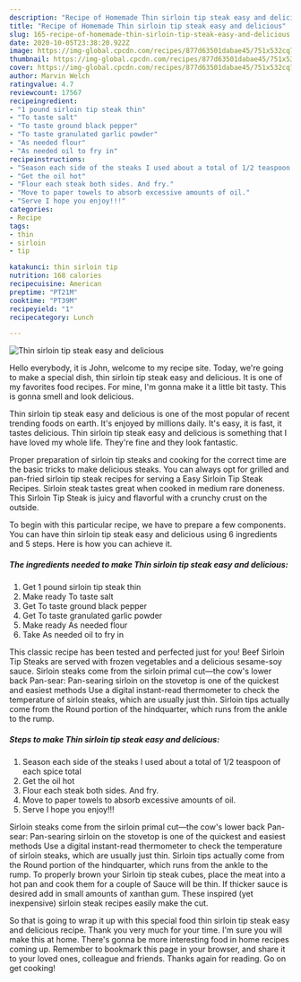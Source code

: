 ```yaml
---
description: "Recipe of Homemade Thin sirloin tip steak easy and delicious"
title: "Recipe of Homemade Thin sirloin tip steak easy and delicious"
slug: 165-recipe-of-homemade-thin-sirloin-tip-steak-easy-and-delicious
date: 2020-10-05T23:38:20.922Z
image: https://img-global.cpcdn.com/recipes/877d63501dabae45/751x532cq70/thin-sirloin-tip-steak-easy-and-delicious-recipe-main-photo.jpg
thumbnail: https://img-global.cpcdn.com/recipes/877d63501dabae45/751x532cq70/thin-sirloin-tip-steak-easy-and-delicious-recipe-main-photo.jpg
cover: https://img-global.cpcdn.com/recipes/877d63501dabae45/751x532cq70/thin-sirloin-tip-steak-easy-and-delicious-recipe-main-photo.jpg
author: Marvin Welch
ratingvalue: 4.7
reviewcount: 17567
recipeingredient:
- "1 pound sirloin tip steak thin"
- "To taste salt"
- "To taste ground black pepper"
- "To taste granulated garlic powder"
- "As needed flour"
- "As needed oil to fry in"
recipeinstructions:
- "Season each side of the steaks I used about a total of 1/2 teaspoon of each spice total"
- "Get the oil hot"
- "Flour each steak both sides. And fry."
- "Move to paper towels to absorb excessive amounts of oil."
- "Serve I hope you enjoy!!!"
categories:
- Recipe
tags:
- thin
- sirloin
- tip

katakunci: thin sirloin tip 
nutrition: 168 calories
recipecuisine: American
preptime: "PT21M"
cooktime: "PT39M"
recipeyield: "1"
recipecategory: Lunch

---
```



![Thin sirloin tip steak easy and delicious](https://img-global.cpcdn.com/recipes/877d63501dabae45/751x532cq70/thin-sirloin-tip-steak-easy-and-delicious-recipe-main-photo.jpg)

Hello everybody, it is John, welcome to my recipe site. Today, we're going to make a special dish, thin sirloin tip steak easy and delicious. It is one of my favorites food recipes. For mine, I'm gonna make it a little bit tasty. This is gonna smell and look delicious.

Thin sirloin tip steak easy and delicious is one of the most popular of recent trending foods on earth. It's enjoyed by millions daily. It's easy, it is fast, it tastes delicious. Thin sirloin tip steak easy and delicious is something that I have loved my whole life. They're fine and they look fantastic.

Proper preparation of sirloin tip steaks and cooking for the correct time are the basic tricks to make delicious steaks. You can always opt for grilled and pan-fried sirloin tip steak recipes for serving a Easy Sirloin Tip Steak Recipes. Sirloin steak tastes great when cooked in medium rare doneness. This Sirloin Tip Steak is juicy and flavorful with a crunchy crust on the outside.


To begin with this particular recipe, we have to prepare a few components. You can have thin sirloin tip steak easy and delicious using 6 ingredients and 5 steps. Here is how you can achieve it.

<!--inarticleads1-->

##### The ingredients needed to make Thin sirloin tip steak easy and delicious:

1. Get 1 pound sirloin tip steak thin
1. Make ready To taste salt
1. Get To taste ground black pepper
1. Get To taste granulated garlic powder
1. Make ready As needed flour
1. Take As needed oil to fry in


This classic recipe has been tested and perfected just for you! Beef Sirloin Tip Steaks are served with frozen vegetables and a delicious sesame-soy sauce. Sirloin steaks come from the sirloin primal cut—the cow&#39;s lower back Pan-sear: Pan-searing sirloin on the stovetop is one of the quickest and easiest methods Use a digital instant-read thermometer to check the temperature of sirloin steaks, which are usually just thin. Sirloin tips actually come from the Round portion of the hindquarter, which runs from the ankle to the rump. 

<!--inarticleads2-->

##### Steps to make Thin sirloin tip steak easy and delicious:

1. Season each side of the steaks I used about a total of 1/2 teaspoon of each spice total
1. Get the oil hot
1. Flour each steak both sides. And fry.
1. Move to paper towels to absorb excessive amounts of oil.
1. Serve I hope you enjoy!!!


Sirloin steaks come from the sirloin primal cut—the cow&#39;s lower back Pan-sear: Pan-searing sirloin on the stovetop is one of the quickest and easiest methods Use a digital instant-read thermometer to check the temperature of sirloin steaks, which are usually just thin. Sirloin tips actually come from the Round portion of the hindquarter, which runs from the ankle to the rump. To properly brown your Sirloin tip steak cubes, place the meat into a hot pan and cook them for a couple of Sauce will be thin. If thicker sauce is desired add in small amounts of xanthan gum. These inspired (yet inexpensive) sirloin steak recipes easily make the cut. 

So that is going to wrap it up with this special food thin sirloin tip steak easy and delicious recipe. Thank you very much for your time. I'm sure you will make this at home. There's gonna be more interesting food in home recipes coming up. Remember to bookmark this page in your browser, and share it to your loved ones, colleague and friends. Thanks again for reading. Go on get cooking!
